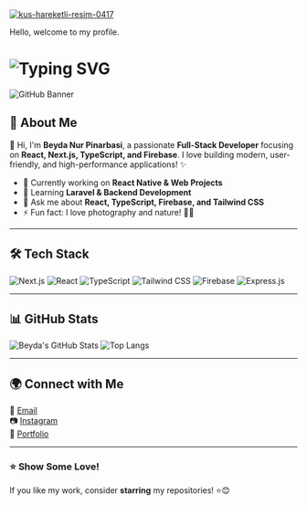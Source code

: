 <a href="https://www.hareketligifler.net/cat-kuslar-230.htm">
  <img src="https://www.hareketligifler.net/data/media/230/kus-hareketli-resim-0417.gif" border="0" alt="kus-hareketli-resim-0417" />
</a>

Hello, welcome to my profile.

# <img src="https://readme-typing-svg.herokuapp.com?font=Fira+Code&weight=600&size=22&pause=1000&color=F7941E&center=true&vCenter=true&width=435&lines=Hey!+I'm+Beyda+Nur+Pinarbasi!;Welcome+to+my+GitHub!" alt="Typing SVG" />

<!-- Banner Image -->
![GitHub Banner](https://github.com/user-attachments/assets/811d5daa-d889-48ca-9ded-dc2985366ef1)

## 🚀 About Me
👋 Hi, I'm **Beyda Nur Pinarbasi**, a passionate **Full-Stack Developer** focusing on **React, Next.js, TypeScript, and Firebase**. I love building modern, user-friendly, and high-performance applications! ✨

- 🔭 Currently working on **React Native & Web Projects**
- 🌱 Learning **Laravel & Backend Development**
- 💬 Ask me about **React, TypeScript, Firebase, and Tailwind CSS**
- ⚡ Fun fact: I love photography and nature! 📸🌿

---

## 🛠️ Tech Stack  

![Next.js](https://img.shields.io/badge/Next.js-000?style=for-the-badge&logo=nextdotjs&logoColor=white)
![React](https://img.shields.io/badge/React-20232a?style=for-the-badge&logo=react&logoColor=61dafb)
![TypeScript](https://img.shields.io/badge/TypeScript-007ACC?style=for-the-badge&logo=typescript&logoColor=white)
![Tailwind CSS](https://img.shields.io/badge/Tailwind_CSS-38B2AC?style=for-the-badge&logo=tailwind-css&logoColor=white)
![Firebase](https://img.shields.io/badge/Firebase-FFCA28?style=for-the-badge&logo=firebase&logoColor=white)
![Express.js](https://img.shields.io/badge/Express.js-404D59?style=for-the-badge)

---

## 📊 GitHub Stats

![Beyda's GitHub Stats](https://github-readme-stats.vercel.app/api?username=beydanurpinarbasi&show_icons=true&theme=radical)
![Top Langs](https://github-readme-stats.vercel.app/api/top-langs/?username=beydanurpinarbasi&layout=compact&theme=radical)

---

## 🌍 Connect with Me

📧 [Email](mailto:beydanur.pinarbasi@gmail.com)  
📷 [Instagram](https://www.instagram.com/cekununzamani/)  
💼 [Portfolio](https://beyda.dev)

---

### ⭐ Show Some Love!
If you like my work, consider **starring** my repositories! ⭐😊

